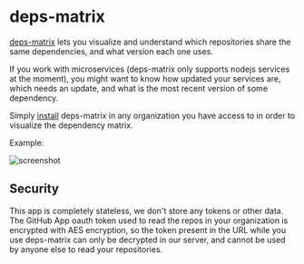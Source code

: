 # deps-matrix

[deps-matrix](https://deps-matrix.pablodinella.com/) lets you visualize and understand which repositories share the same dependencies, and what version each one uses.

If you work with microservices (deps-matrix only supports nodejs services at the moment), you might want to know how updated your services are, which needs an update, and what is the most recent version of some dependency.

Simply [install](https://github.com/apps/deps-matrix/installations/new) deps-matrix in any organization you have access to in order to visualize the dependency matrix.

Example:

![screenshot](https://github.com/PabloDinella/deps-matrix/assets/2482730/f3319958-7980-4443-a1fb-3d69555350bc)

## Security

This app is completely stateless, we don't store any tokens or other data. The GitHub App oauth token used to read the repos in your organization is encrypted with AES encryption, so the token present in the URL while you use deps-matrix can only be decrypted in our server, and cannot be used by anyone else to read your repositories.
